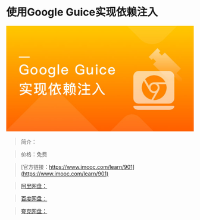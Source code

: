 # 使用Google Guice实现依赖注入

![img](../../assets/5fe442fe000176fe05400304.jpg)

> 简介：

> 价格：免费

> [官方链接：https://www.imooc.com/learn/901](https://www.imooc.com/learn/901)

> [阿里网盘：]()

> [百度网盘：]()

> [夸克网盘：]()
